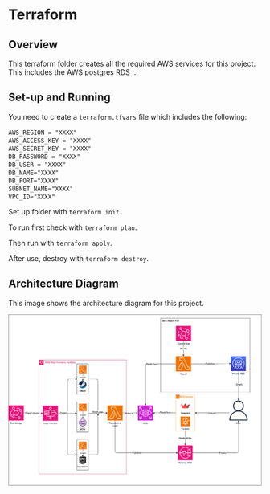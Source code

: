# Terraform

## Overview

This terraform folder creates all the required AWS services for this project. This includes the AWS postgres RDS ...

## Set-up and Running

You need to create a `terraform.tfvars` file which includes the following:
```
AWS_REGION = "XXXX"
AWS_ACCESS_KEY = "XXXX"
AWS_SECRET_KEY = "XXXX"
DB_PASSWORD = "XXXX"
DB_USER = "XXXX"
DB_NAME="XXXX"
DB_PORT="XXXX"
SUBNET_NAME="XXXX"
VPC_ID="XXXX"
```

Set up folder with `terraform init`.

To run first check with `terraform plan`.

Then run with `terraform apply`.

After use, destroy with `terraform destroy`.

## Architecture Diagram

This image shows the architecture diagram for this project.

<img src="../architecture_diagram.png" alt="Data Visualisation" width="600"/>
